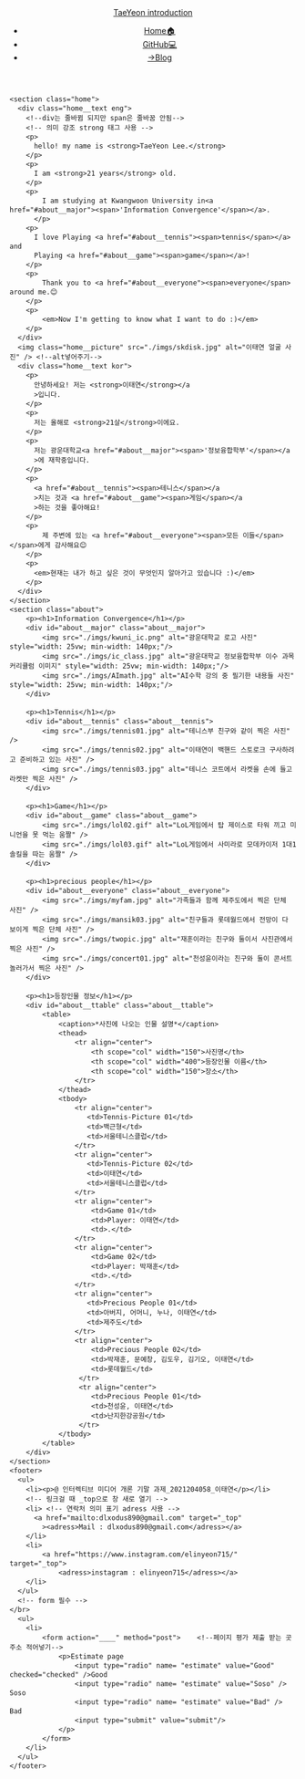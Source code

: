 <!DOCTYPE html>
<html lang="en">
  <head>
    <!--글씨 안깨지게-->
    <meta charset="UTF-8" />
    <meta name="viewport" content="width=device-width, initial-scale=1.0" />
    <title>LeeTaeYeon intro</title>
    <!--링크에 아이콘 걸기-->
    <link rel="icon" type="image/jpg" href="imgs/realme.jpg" />
    <link rel="stylesheet" href="style.css" />
  </head>

  
  <body id="home">
    <header>
      <a href="인터렉티브_기말_이태연.html" class="logo">TaeYeon introduction</a>
      <nav>
        <ul>
          <li><a href="#home">Home🏠</a></li> <!-- 누르면 Home으로 돌아오기 -->
          <li><a href="https://github.com/KcNewbee/KcNewbee">GitHub💻</a></li> <!-- 누르면 github로 이동 링크 -->
          <li><a href="https://blog.naver.com/dlxodus890" target="_blank">->Blog</a></li> <!--블로그 링크 걸기, 새창에서 열기-->
        </ul>
      </nav>
    </header>

    <section class="home">
      <div class="home__text eng">
        <!--div는 줄바뀜 되지만 span은 줄바꿈 안됨-->
        <!-- 의미 강조 strong 태그 사용 -->
        <p>
          hello! my name is <strong>TaeYeon Lee.</strong>
        </p>
        <p>
          I am <strong>21 years</strong> old.
        </p>
        <p>
            I am studying at Kwangwoon University in<a href="#about__major"><span>'Information Convergence'</span></a>.
          </p>
        <p> 
          I love Playing <a href="#about__tennis"><span>tennis</span></a> and
          Playing <a href="#about__game"><span>game</span></a>!
        </p>
        <p>
            Thank you to <a href="#about__everyone"><span>everyone</span> around me.😊
        </p>
        <p>
            <em>Now I'm getting to know what I want to do :)</em>
        </p>
      </div>
      <img class="home__picture" src="./imgs/skdisk.jpg" alt="이태연 얼굴 사진" /> <!--alt넣어주기-->
      <div class="home__text kor">
        <p>
          안녕하세요! 저는 <strong>이태연</strong></a
          >입니다.
        </p>
        <p>
          저는 올해로 <strong>21살</strong>이에요.
        </p>
        <p>
          저는 광운대학교<a href="#about__major"><span>'정보융합학부'</span></a
          >에 재학중입니다.
        </p>
        <p>
          <a href="#about__tennis"><span>테니스</span></a
          >치는 것과 <a href="#about__game"><span>게임</span></a
          >하는 것을 좋아해요!
        </p>
        <p>
            제 주변에 있는 <a href="#about__everyone"><span>모든 이들</span></span>에게 감사해요😊
        </p>
        <p>
          <em>현재는 내가 하고 싶은 것이 무엇인지 알아가고 있습니다 :)</em>
        </p>
      </div>
    </section>
    <section class="about">
        <p><h1>Information Convergence</h1></p>
        <div id="about__major" class="about__major">
            <img src="./imgs/kwuni_ic.png" alt="광운대학교 로고 사진" style="width: 25vw; min-width: 140px;"/>
            <img src="./imgs/ic_class.jpg" alt="광운대학교 정보융합학부 이수 과목 커리큘럼 이미지" style="width: 25vw; min-width: 140px;"/>
            <img src="./imgs/AImath.jpg" alt="AI수학 강의 중 필기한 내용들 사진" style="width: 25vw; min-width: 140px;"/>
        </div>

        <p><h1>Tennis</h1></p>
        <div id="about__tennis" class="about__tennis">
            <img src="./imgs/tennis01.jpg" alt="테니스부 친구와 같이 찍은 사진" />
            <img src="./imgs/tennis02.jpg" alt="이태연이 백핸드 스토로크 구사하려고 준비하고 있는 사진" />
            <img src="./imgs/tennis03.jpg" alt="테니스 코트에서 라켓을 손에 들고 라켓만 찍은 사진" />
        </div>

        <p><h1>Game</h1></p>
        <div id="about__game" class="about__game">
            <img src="./imgs/lol02.gif" alt="LoL게임에서 탑 제이스로 타워 끼고 미니언을 못 먹는 움짤" />
            <img src="./imgs/lol03.gif" alt="LoL게임에서 사미라로 모데카이저 1대1 솔킬을 따는 움짤" />
        </div>

        <p><h1>precious people</h1></p>
        <div id="about__everyone" class="about__everyone">
            <img src="./imgs/myfam.jpg" alt="가족들과 함께 제주도에서 찍은 단체 사진" />
            <img src="./imgs/mansik03.jpg" alt="친구들과 롯데월드에서 전망이 다 보이게 찍은 단체 사진" />
            <img src="./imgs/twopic.jpg" alt="재훈이라는 친구와 둘이서 사진관에서 찍은 사진" />
            <img src="./imgs/concert01.jpg" alt="천성윤이라는 친구와 둘이 콘서트 놀러가서 찍은 사진" />
        </div>

        <p><h1>등장인물 정보</h1></p>
        <div id="about__ttable" class="about__ttable">
            <table>
                <caption>*사진에 나오는 인물 설명*</caption>
                <thead>
                    <tr align="center">
                        <th scope="col" width="150">사진명</th>
                        <th scope="col" width="400">등장인물 이름</th>
                        <th scope="col" width="150">장소</th>
                    </tr>
                </thead>
                <tbody>
                    <tr align="center">
                       <td>Tennis-Picture 01</td>
                       <td>백근형</td>
                       <td>서울테니스클럽</td>
                    </tr>
                    <tr align="center">
                       <td>Tennis-Picture 02</td>
                       <td>이태연</td>
                       <td>서울테니스클럽</td>
                    </tr>
                    <tr align="center">
                        <td>Game 01</td>
                        <td>Player: 이태연</td>
                        <td>.</td>
                    </tr>
                    <tr align="center">
                        <td>Game 02</td>
                        <td>Player: 박재훈</td>
                        <td>.</td>
                    </tr>
                    <tr align="center">
                       <td>Precious People 01</td>
                       <td>아버지, 어머니, 누나, 이태연</td>
                       <td>제주도</td>
                    </tr>
                    <tr align="center">
                        <td>Precious People 02</td>
                        <td>박재훈, 문예창, 김도우, 김기오, 이태연</td>
                        <td>롯데월드</td>
                     </tr>
                     <tr align="center">
                        <td>Precious People 01</td>
                        <td>천성윤, 이태연</td>
                        <td>난지한강공원</td>
                     </tr>
                </tbody>
            </table>
        </div>
    </section>
    <footer>
      <ul>
        <li><p>@ 인터렉티브 미디어 개론 기말 과제_2021204058_이태연</p></li>
        <!-- 링크걸 때 _top으로 창 새로 열기 -->
        <li> <!-- 연락처 의미 표기 adress 사용 -->
          <a href="mailto:dlxodus890@gmail.com" target="_top"
            ><adress>Mail : dlxodus890@gmail.com</adress></a>
        </li>
        <li> 
            <a href="https://www.instagram.com/elinyeon715/" target="_top">
                <adress>instagram : elinyeon715</adress></a>
        </li>
      </ul>
      <!-- form 필수 -->
    </br>
      <ul>
        <li>
            <form action="____" method="post">    <!--페이지 평가 제출 받는 곳 주소 적어넣기-->
                <p>Estimate page
                    <input type="radio" name= "estimate" value="Good" checked="checked" />Good
                    <input type="radio" name= "estimate" value="Soso" /> Soso
                    <input type="radio" name= "estimate" value="Bad" /> Bad
                    <input type="submit" value="submit"/>
                </p>
            </form>
        </li>
      </ul>
    </footer>
  </body>
</html>
